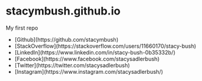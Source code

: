 # stacymbush.github.io
My first repo<br>
<ul>
<li> [Github](https://github.com/stacymbush)</li>
<li> [StackOverflow](https://stackoverflow.com/users/11660170/stacy-bush)</li>
<li> [LinkedIn](https://www.linkedin.com/in/stacy-bush-0b35332b/)</li>
<li> [Facebook](https://www.facebook.com/stacysadlerbush)</li>
<li> [Twitter](https://twitter.com/stacysadlerbush)</li>
<li> [Instagram](https://www.instagram.com/stacysadlerbush/)
</ul>